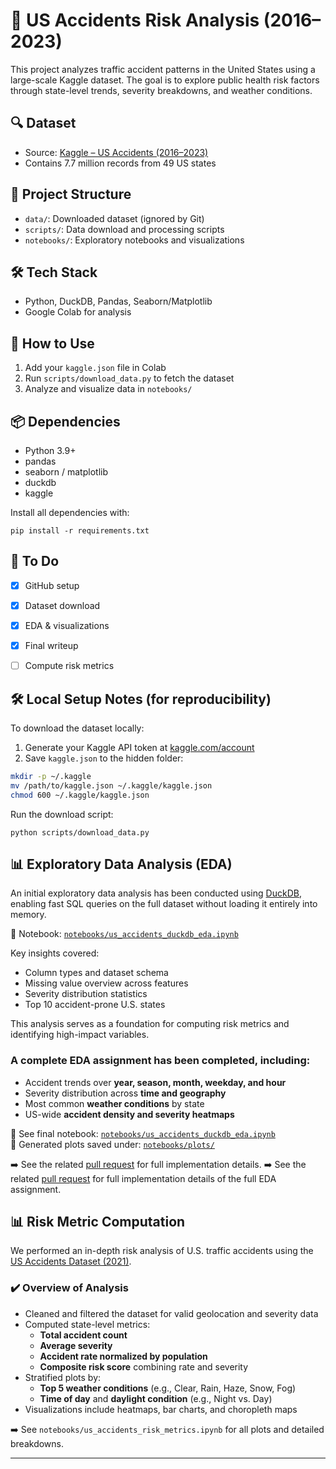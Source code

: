 # 🚗 US Accidents Risk Analysis (2016–2023)

This project analyzes traffic accident patterns in the United States using a large-scale Kaggle dataset. The goal is to explore public health risk factors through state-level trends, severity breakdowns, and weather conditions.

## 🔍 Dataset
- Source: [Kaggle – US Accidents (2016–2023)](https://www.kaggle.com/datasets/sobhanmoosavi/us-accidents)
- Contains 7.7 million records from 49 US states

## 📁 Project Structure
- `data/`: Downloaded dataset (ignored by Git)
- `scripts/`: Data download and processing scripts
- `notebooks/`: Exploratory notebooks and visualizations

## 🛠 Tech Stack
- Python, DuckDB, Pandas, Seaborn/Matplotlib
- Google Colab for analysis

## 🚀 How to Use
1. Add your `kaggle.json` file in Colab
2. Run `scripts/download_data.py` to fetch the dataset
3. Analyze and visualize data in `notebooks/`

## 📦 Dependencies

- Python 3.9+
- pandas
- seaborn / matplotlib
- duckdb
- kaggle

Install all dependencies with:

`pip install -r requirements.txt`

## 📌 To Do
- [x] GitHub setup
- [x] Dataset download
- [x] EDA & visualizations
- [x] Final writeup
- [ ] Compute risk metrics


## 🛠 Local Setup Notes (for reproducibility)

To download the dataset locally:

1. Generate your Kaggle API token at [kaggle.com/account](https://www.kaggle.com/account)
2. Save `kaggle.json` to the hidden folder:

```bash
mkdir -p ~/.kaggle
mv /path/to/kaggle.json ~/.kaggle/kaggle.json
chmod 600 ~/.kaggle/kaggle.json
```
Run the download script:

`python scripts/download_data.py`


## 📊 Exploratory Data Analysis (EDA)

An initial exploratory data analysis has been conducted using [DuckDB](https://duckdb.org/), enabling fast SQL queries on the full dataset without loading it entirely into memory.

📁 Notebook: [`notebooks/us_accidents_duckdb_eda.ipynb`](notebooks/us_accidents_duckdb_eda.ipynb)

Key insights covered:
- Column types and dataset schema
- Missing value overview across features
- Severity distribution statistics
- Top 10 accident-prone U.S. states

This analysis serves as a foundation for computing risk metrics and identifying high-impact variables.

### A complete EDA assignment has been completed, including:

- Accident trends over **year, season, month, weekday, and hour**
- Severity distribution across **time and geography**
- Most common **weather conditions** by state
- US-wide **accident density and severity heatmaps**

📁 See final notebook: [`notebooks/us_accidents_duckdb_eda.ipynb`](notebooks/us_accidents_duckdb_eda.ipynb)  
📁 Generated plots saved under: [`notebooks/plots/`](notebooks/plots/)


➡️ See the related [pull request](https://github.com/drtirnadeb/us-accidents-risk/pull/1) for full implementation details. 
➡️ See the related [pull request](https://github.com/drtirnadeb/us-accidents-risk/pull/2) for full implementation details of the full EDA assignment.


## 📊 Risk Metric Computation

We performed an in-depth risk analysis of U.S. traffic accidents using the [US Accidents Dataset (2021)](https://www.kaggle.com/datasets/sobhanmoosavi/us-accidents).

### ✔️ Overview of Analysis

- Cleaned and filtered the dataset for valid geolocation and severity data
- Computed state-level metrics:
  - **Total accident count**
  - **Average severity**
  - **Accident rate normalized by population**
  - **Composite risk score** combining rate and severity
- Stratified plots by:
  - **Top 5 weather conditions** (e.g., Clear, Rain, Haze, Snow, Fog)
  - **Time of day** and **daylight condition** (e.g., Night vs. Day)
- Visualizations include heatmaps, bar charts, and choropleth maps

➡️ See `notebooks/us_accidents_risk_metrics.ipynb` for all plots and detailed breakdowns.


---
